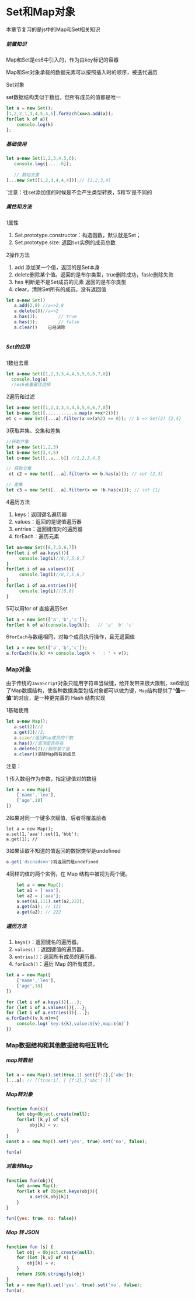 # Set和Map对象

本章节复习的是js中的Map和Set相关知识

##### 前置知识

Map和Set是es6中引入的，作为由key标记的容器

Map和Set对象承载的数据元素可以按照插入时的顺序，被迭代遍历

Set对象

set数据结构类似于数组，但所有成员的值都是唯一

```js
let a = new Set();
[1,2,2,1,3,4,5,4,5].forEach(x=>a.add(x));
for(let k of a){
    console.log(k)
};
```

#####  基础使用

```js
let a=new Set(1,2,3,4,5,6);
   console.log([.....6]);
   
   // 数组去重
[...new Set([1,2,3,4,4,4])];// [1,2,3,4]
```

`注意：往set添加值的时候是不会产生类型转换，5和'5'是不同的

##### 属性和方法

1属性

1. Set.prototype.constructor：构造函数，默认就是Set；
2. Set.prototype.size: 返回`Set`实例的成员总数

2操作方法

1. add 添加某一个值，返回的是Set本身
2. delete删除某个值。返回的是布尔类型，true删除成功，fasle删除失败
3. has 判断是不是Set成员的元素 返回的是布尔类型
4. clear，清除Set所有的成员。没有返回值

```js
let a=new Set()
   a.add(2,8) //a=>2,8
   a.delete(8)//a=>2
   a.has(2);        // true
   a.has(3);        // false
   a.clear()    已经清除
   
```

##### Set的应用

1数组去重

```js
let a=new Set([1,2,3,3,4,4,5,5,6,6,7,8])
  console.log(a)
  //es6去重最佳选择
```

2遍历和过滤

```js
let a=new Set([1,2,3,3,4,4,5,5,6,6,7,8])
let b=new Set([...........a.map(x =>x*2))])
et c = new Set([...a].filter(x =>(x%2) == 0)); // b => Set(2) {2,4}
```

3获取并集、交集和差集

```js
//获取并集
let a=new Set(1,2,3)
let b=new Set(3,4,5)
let c=new Set([..a,..b]) //1,2,3,4,5

// 获取交集
 et c2 = new Set([...a].filter(x => b.has(x))); // set {2,3}

// 差集
let c3 = new Set([...a].filter(x => !b.has(x))); // set {1}
```

4遍历方法

1. keys：返回键名遍历器
2. values：返回的是键值遍历器
3. entries：返回键值对的遍历器
4. forEach：遍历元素

```js
let aa=new Set([8,7,5,6,7])
for(let i of aa.keys()){
     console.log(i)//8,7,5,6,7
}
for(let i of aa.values()){
     console.log(i)//8,7,5,6,7
}
for(let i of aa.entries()){
     console.log(i)//[8,8]
}

```

5可以用for of 直接遍历Set

```js
let a = new Set(['a','b','c']);
for(let k of a){console.log(k)};   // 'a' 'b' 'c'
```

6`forEach`与数组相同，对每个成员执行操作，且无返回值

```js
let a = new Set(['a','b','c']);
a.forEach((v,k) => console.log(k + ' : ' + v));
```

### Map对象

由于传统的`JavaScript`对象只能用字符串当做键，给开发带来很大限制，se6增加了Map数据结构，使各种数据类型包括对象都可以做为键，`Map`结构提供了“**值—值**”的对应，是一种更完善的 Hash 结构实现

1基础使用

```js
let a=new Map();
   a.set(2)//2
   a.get(2)//2;
   a.size//返回Map成员的个数
   a.has()//查询是否存在
   a.delete(2)//删除某个值
   a.clear()清除Map所有的成员
```

注意：

1 传入数组作为参数，指定键值对的数组

```js
let a = new Map([
    ['name','leo'],
    ['age',18]
])
```

2如果对同一个键多次赋值，后者将覆盖前者

```
let a = new Map();
a.set(1,'aaa').set(1,'bbb');
a.get(1); //
```

3如果读取不知道的值返回的数据类型是undefined

```js
a.get('dscnidsnn')将返回的是undefined
```

4同样的值的两个实例，在 Map 结构中被视为两个键。

```js
    let a = new Map();
    let a1 = ['aaa'];
    let a2 = ['aaa'];
    a.set(a1,111).set(a2,222);
    a.get(a1); // 111
    a.get(a2); // 222
```

##### 遍历方法

1. `keys()`：返回键名的遍历器。
2. `values()`：返回键值的遍历器。
3. `entries()`：返回所有成员的遍历器。
4. `forEach()`：遍历 Map 的所有成员。

```js
let a = new Map([
    ['name','leo'],
    ['age',18]
])

for (let i of a.keys()){...};
for (let i of a.values()){...};
for (let i of a.entries()){...};
a.forEach((v,k,m)=>{
    console.log(`key:${k},value:${v},map:${m}`)
})
```

### Map数据结构和其他数据结构相互转化

##### map转数组

```js
let a = new Map().set(true,1).set({f:2},['abc']);
[...a]; // [[true:1], [ {f:2},['abc'] ]]
```

##### Map转对象

```js
function fun(s){
    let obg=Object.create(null);
    for(let [k,y] of s){
         obj[k] = v;
    }
}
const a = new Map().set('yes', true).set('no', false);

fun(a)
```

##### 对象转Map

```js
function fun(obj){
    let a=new Map();
    for(let k of Object.keys(obj)){
         a.set(k,obj[k])
    }
}

fun({yes: true, no: false})
```

##### Map 转 JSON

```js
function fun (s) {
    let obj = Object.create(null);
    for (let [k,v] of s) {
        obj[k] = v;
    }
    return JSON.stringify(obj)
}
let a = new Map().set('yes', true).set('no', false);
fun(a);
```

